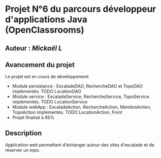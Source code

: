 # Projet N°6 du parcours développeur d'applications Java (OpenClassrooms)

## Auteur : *Mickaël L*

## Avancement du projet
Le projet est en cours de développement 
* Module persistance : EscaladeDAO, RechercheDAO et TopoDAO implémentés. TODO LocationDAO
* Module service : EscaladeService, RechercheService, TopoService implémentés. TODO LocationService
* Module webApp : EscaladeAction, RechercheAction, MembreAction, TopoAction implémentés. TODO  LocationAction, Front
* Projet finalisé à 85%

## Description
Application web permettant d'échanger autour des sites d'escalade et de réserver un topo.